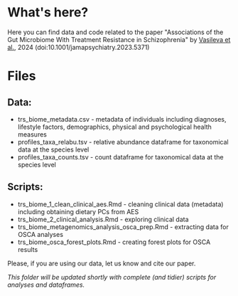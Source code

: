

# What's here?
Here you can find data and code related to the paper 
"Associations of the Gut Microbiome With Treatment Resistance in Schizophrenia" 
by [Vasileva et al.](https://jamanetwork.com/journals/jamapsychiatry/article-abstract/2814638), 2024 (doi:10.1001/jamapsychiatry.2023.5371) 

# Files
## Data: 
* trs_biome_metadata.csv - metadata of individuals including diagnoses, lifestyle factors, demographics, physical and psychological health measures
* profiles_taxa_relabu.tsv - relative abundance dataframe for taxonomical data at the species level
* profiles_taxa_counts.tsv - count dataframe for taxonomical data at the species level

## Scripts:
* trs_biome_1_clean_clinical_aes.Rmd - cleaning clinical data (metadata) including obtaining dietary PCs from AES
* trs_biome_2_clinical_analysis.Rmd - exploring clinical data
* trs_biome_metagenomics_analysis_osca_prep.Rmd - extracting data for OSCA analyses
* trs_biome_osca_forest_plots.Rmd - creating forest plots for OSCA results

Please, if you are using our data, let us know and cite our paper. 

*This folder will be updated shortly with complete (and tidier) scripts for analyses and dataframes.*
